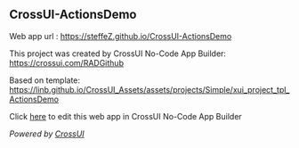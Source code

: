 ## CrossUI-ActionsDemo
Web app url : https://steffeZ.github.io/CrossUI-ActionsDemo

This project was created by CrossUI No-Code App Builder: https://crossui.com/RADGithub

Based on template: https://linb.github.io/CrossUI_Assets/assets/projects/Simple/xui_project_tpl_ActionsDemo

Click [here](https://crossui.com/RADGithub/#!from=github&owner=steffeZ&repo=CrossUI-ActionsDemo) to edit this web app in CrossUI No-Code App Builder

<i>Powered by [CrossUI](https://crossui.com)</i>
